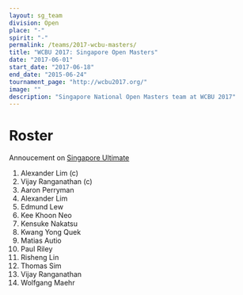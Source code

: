 ```yaml
---
layout: sg_team
division: Open
place: "-"
spirit: "-"
permalink: /teams/2017-wcbu-masters/
title: "WCBU 2017: Singapore Open Masters"
date: "2017-06-01"
start_date: "2017-06-18"
end_date: "2015-06-24"
tournament_page: "http://wcbu2017.org/"
image: ""
description: "Singapore National Open Masters team at WCBU 2017"
---
```


# Roster

Annoucement on [Singapore Ultimate](http://singaporeultimate.com/p/team-singapore-wcbu-2017-roster-announcement)

1. Alexander Lim (c)
2. Vijay Ranganathan (c)
3. Aaron Perryman
4. Alexander Lim
5. Edmund Lew
6. Kee Khoon Neo
7. Kensuke Nakatsu
8. Kwang Yong Quek
9. Matias Autio
10. Paul Riley
11. Risheng Lin
12. Thomas Sim
13. Vijay Ranganathan
14. Wolfgang Maehr
